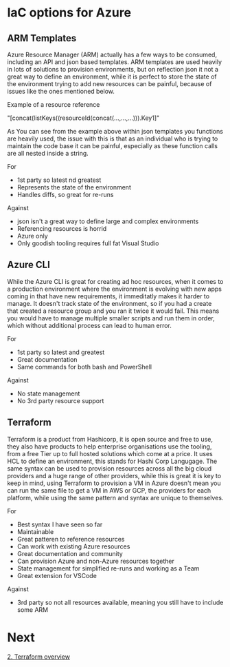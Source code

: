 # IaC options for Azure

## ARM Templates

Azure Resource Manager (ARM) actually has a few ways to be consumed, including an API and json based templates. ARM templates are used heavily in lots of solutions to provision environments, but on reflection json it not a great way to define an environment, while it is perfect to store the state of the environment trying to add new resources can be painful, because of issues like the ones mentioned below. 

Example of a resource reference

"[concat(listKeys((resourceId(concat(...,...,...))).Key1]"

As You can see from the example above within json templates you functions are heavily used, the issue with this is that as an individual who is trying to maintain the code base it can be painful, especially as these function calls are all nested inside a string.

For

- 1st party so latest nd greatest
- Represents the state of the environment
- Handles diffs, so great for re-runs

Against

- json isn't a great way to define large and complex environments
- Referencing resources is horrid
- Azure only
- Only goodish tooling requires full fat Visual Studio

## Azure CLI

While the Azure CLI is great for creating ad hoc resources, when it comes to a production environment where the environment is evolving with new apps coming in that have new requirements, it immeditatly makes it harder to manage. It doesn't track state of the environment, so if you had a create that created a resource group and you ran it twice it would fail. This means you would have to manage multiple smaller scripts and run them in order, which without additional process can lead to human error.

For

- 1st party so latest and greatest
- Great documentation
- Same commands for both bash and PowerShell

Against

- No state management
- No 3rd party resource support

## Terraform

Terraform is a product from Hashicorp, it is open source and free to use, they also have products to help enterprise organisations use the tooling, from a free Tier up to full hosted solutions which come at a price. It uses HCL to define an environment, this stands for Hashi Corp Langugage. The same syntax can be used to provision resources across all the big cloud providers and a huge range of other providers, while this is great it is key to keep in mind, using Terraform to provision a VM in Azure doesn't mean you can run the same file to get a VM in AWS or GCP, the providers for each platform, while using the same pattern and syntax are unique to themselves.

For

- Best syntax I have seen so far
- Maintainable
- Great patteren to reference resources
- Can work with existing Azure resources
- Great documentation and community
- Can provision Azure and non-Azure resources together
- State management for simplified re-runs and working as a Team
- Great extension for VSCode

Against

- 3rd party so not all resources available, meaning you still have to include some ARM

# Next

[2. Terraform overview](/docs/2.terraform-summary.md)